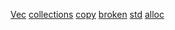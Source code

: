 <!-- cargo-sync-readme start -->

[Vec](https://doc.rust-lang.org/stable/alloc/vec/struct.Vec.html)
[collections](https://doc.rust-lang.org/stable/std/collections/)
[copy](https://doc.rust-lang.org/stable/std/fs/fn.copy.html)
[broken](::foo::bar)
[std](https://doc.rust-lang.org/stable/std/)
[alloc](https://doc.rust-lang.org/stable/alloc/)

<!-- cargo-sync-readme end -->
